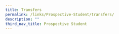 ```yaml
---
title: Transfers
permalink: /links/Prospective-Student/transfers/
description: ""
third_nav_title: Prospective Student
---
```

